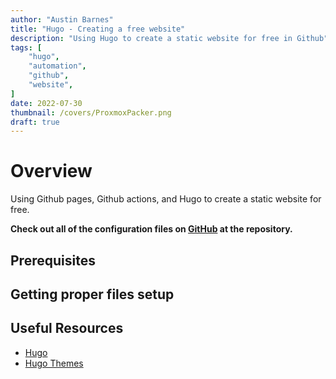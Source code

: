 ```yaml
---
author: "Austin Barnes"
title: "Hugo - Creating a free website"
description: "Using Hugo to create a static website for free in Github"
tags: [
    "hugo",
    "automation",
    "github",
    "website",
]
date: 2022-07-30
thumbnail: /covers/ProxmoxPacker.png
draft: true
---
```


# Overview
Using Github pages, Github actions, and Hugo to create a static website for free. 

**Check out all of the configuration files on [GitHub](https://github.com/Cinderblook/cinderblook.github.io) at the repository.**

## Prerequisites 

## Getting proper files setup

## Useful Resources
* [Hugo](https://gohugo.io/)
* [Hugo Themes](https://hugothemesfree.com/)